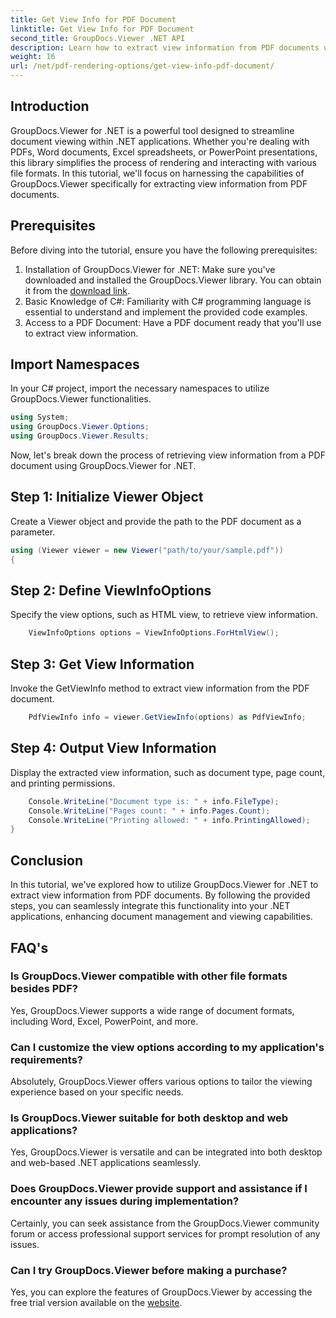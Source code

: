 ```yaml
---
title: Get View Info for PDF Document
linktitle: Get View Info for PDF Document
second_title: GroupDocs.Viewer .NET API
description: Learn how to extract view information from PDF documents using GroupDocs.Viewer for .NET in this comprehensive tutorial.
weight: 16
url: /net/pdf-rendering-options/get-view-info-pdf-document/
---
```

## Introduction
GroupDocs.Viewer for .NET is a powerful tool designed to streamline document viewing within .NET applications. Whether you're dealing with PDFs, Word documents, Excel spreadsheets, or PowerPoint presentations, this library simplifies the process of rendering and interacting with various file formats. In this tutorial, we'll focus on harnessing the capabilities of GroupDocs.Viewer specifically for extracting view information from PDF documents.
## Prerequisites
Before diving into the tutorial, ensure you have the following prerequisites:
1. Installation of GroupDocs.Viewer for .NET: Make sure you've downloaded and installed the GroupDocs.Viewer library. You can obtain it from the [download link](https://releases.groupdocs.com/viewer/net/).   
2. Basic Knowledge of C#: Familiarity with C# programming language is essential to understand and implement the provided code examples.
3. Access to a PDF Document: Have a PDF document ready that you'll use to extract view information.

## Import Namespaces
In your C# project, import the necessary namespaces to utilize GroupDocs.Viewer functionalities.

```csharp
using System;
using GroupDocs.Viewer.Options;
using GroupDocs.Viewer.Results;
```


Now, let's break down the process of retrieving view information from a PDF document using GroupDocs.Viewer for .NET.
## Step 1: Initialize Viewer Object
Create a Viewer object and provide the path to the PDF document as a parameter.
```csharp
using (Viewer viewer = new Viewer("path/to/your/sample.pdf"))
{
```
## Step 2: Define ViewInfoOptions
Specify the view options, such as HTML view, to retrieve view information.
```csharp
	ViewInfoOptions options = ViewInfoOptions.ForHtmlView();
```
## Step 3: Get View Information
Invoke the GetViewInfo method to extract view information from the PDF document.
```csharp
	PdfViewInfo info = viewer.GetViewInfo(options) as PdfViewInfo;
```
## Step 4: Output View Information
Display the extracted view information, such as document type, page count, and printing permissions.
```csharp
	Console.WriteLine("Document type is: " + info.FileType);
	Console.WriteLine("Pages count: " + info.Pages.Count);
	Console.WriteLine("Printing allowed: " + info.PrintingAllowed);
}
```

## Conclusion
In this tutorial, we've explored how to utilize GroupDocs.Viewer for .NET to extract view information from PDF documents. By following the provided steps, you can seamlessly integrate this functionality into your .NET applications, enhancing document management and viewing capabilities.
## FAQ's
### Is GroupDocs.Viewer compatible with other file formats besides PDF?
Yes, GroupDocs.Viewer supports a wide range of document formats, including Word, Excel, PowerPoint, and more.
### Can I customize the view options according to my application's requirements?
Absolutely, GroupDocs.Viewer offers various options to tailor the viewing experience based on your specific needs.
### Is GroupDocs.Viewer suitable for both desktop and web applications?
Yes, GroupDocs.Viewer is versatile and can be integrated into both desktop and web-based .NET applications seamlessly.
### Does GroupDocs.Viewer provide support and assistance if I encounter any issues during implementation?
Certainly, you can seek assistance from the GroupDocs.Viewer community forum or access professional support services for prompt resolution of any issues.
### Can I try GroupDocs.Viewer before making a purchase?
Yes, you can explore the features of GroupDocs.Viewer by accessing the free trial version available on the [website](https://purchase.groupdocs.com/buy).
